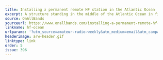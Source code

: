 ```yaml
---
title: Installing a permanent remote HF station in the Atlantic Ocean
excerpt: A structure standing in the middle of the Atlantic Ocean in fifty feet of water on Frying Pan Shoals, 32 miles off the coast of Southport, North Carolina, in international waters.
source: OnAllBands
sourceurl: https://www.onallbands.com/installing-a-permanent-remote-hf-station-on-frying-pan-tower-in-the-atlantic-ocean/
linkname: hf-ocean
urlparams: '?utm_source=amateur-radio-weekly&utm_medium=email&utm_campaign=newsletter'
headerimage: arw-header.gif
linktype: link
order: 5
issue: 396
---
```

